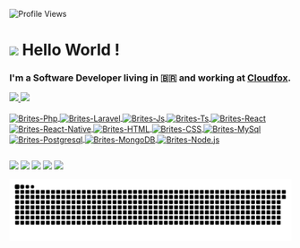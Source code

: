 ![Profile Views](http://estruyf-github.azurewebsites.net/api/VisitorHit?user=henrique-brites&repo=henrique-brites&countColorcountColor)

<h1><img src="https://emojis.slackmojis.com/emojis/images/1531849430/4246/blob-sunglasses.gif?1531849430" width="30"/> Hello World ! </h1>

### I'm a Software Developer living in 🇧🇷 and working at [Cloudfox](https://cloudfox.net).

 <div>
  <a href="https://github.com/henrique-brites">
  <img height="180em" src="https://github-readme-stats.vercel.app/api?username=henrique-brites&show_icons=true&theme=dracula&include_all_commits=true&count_private=true"/>
  <img height="180em" src="https://github-readme-stats.vercel.app/api/top-langs/?username=henrique-brites&layout=compact&langs_count=7&theme=dracula"/>
</div>
<div style="display: inline_block"><br>
  <img align="center" alt="Brites-Php" height="30" src="https://img.shields.io/badge/PHP-777BB4?style=for-the-badge&logo=php&logoColor=white">
  <img align="center" alt="Brites-Laravel" height="30" src="https://img.shields.io/badge/Laravel-FF2D20?style=for-the-badge&logo=laravel&logoColor=white">
  
  <img align="center" alt="Brites-Js" height="30" src="https://img.shields.io/badge/JavaScript-F7DF1E?style=for-the-badge&logo=javascript&logoColor=black">
  <img align="center" alt="Brites-Ts" height="30" src="https://img.shields.io/badge/TypeScript-007ACC?style=for-the-badge&logo=typescript&logoColor=white">
  <img align="center" alt="Brites-React" height="30" src="https://img.shields.io/badge/React-20232A?style=for-the-badge&logo=react&logoColor=61DAFB">
  <img align="center" alt="Brites-React-Native" height="30" src="https://img.shields.io/badge/React_Native-20232A?style=for-the-badge&logo=react&logoColor=61DAFB">
  <img align="center" alt="Brites-HTML" height="30" src="https://img.shields.io/badge/HTML5-E34F26?style=for-the-badge&logo=html5&logoColor=white">
  <img align="center" alt="Brites-CSS" height="30" src="https://img.shields.io/badge/CSS3-1572B6?style=for-the-badge&logo=css3&logoColor=white">
  <img align="center" alt="Brites-MySql" height="30" src="https://img.shields.io/badge/MySQL-0095D5?style=for-the-badge&logo=mysql&logoColor=white">
  <img align="center" alt="Brites-Postgresql" height="30" src="https://img.shields.io/badge/PostgreSQL-316192?style=for-the-badge&logo=postgresql&logoColor=white">
  <img align="center" alt="Brites-MongoDB" height="30" src="https://img.shields.io/badge/MongoDB-4EA94B?style=for-the-badge&logo=mongodb&logoColor=white">
  <img align="center" alt="Brites-Node.js" height="30" src="https://img.shields.io/badge/Node.js-43853D?style=for-the-badge&logo=node.js&logoColor=white">
</div>
  
  ##
 
<div> 
  <a href="https://instagram.com/briteshoficial" target="_blank"><img src="https://img.shields.io/badge/-Instagram-%23E4405F?style=for-the-badge&logo=instagram&logoColor=white" target="_blank"></a> 	
  <a href = "mailto:henriquebrites@live.com"><img src="https://img.shields.io/badge/Microsoft_Outlook-0078D4?style=for-the-badge&logo=microsoft-outlook&logoColor=white" target="_blank"></a>
  <a href="https://linkedin.com/in/henrique-brites/" target="_blank"><img src="https://img.shields.io/badge/-LinkedIn-%230077B5?style=for-the-badge&logo=linkedin&logoColor=white" target="_blank"></a> 
  <a href="https://twitch.tv/brites_h" target="_blank"><img src="https://img.shields.io/badge/Twitch-9146FF?style=for-the-badge&logo=twitch&logoColor=white" target="_blank"></a>
 <a href="https://discord.gg/dAtYpFPq" target="_blank"><img src="https://img.shields.io/badge/Discord-7289DA?style=for-the-badge&logo=discord&logoColor=white" target="_blank"></a> 
 
  ![Snake animation](https://github.com/henrique-brites/henrique-brites/blob/output/github-contribution-grid-snake.svg)
 
</div>

